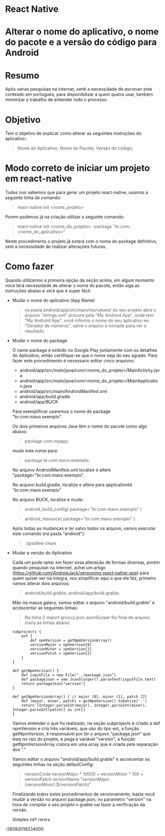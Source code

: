 # React Native 

# Alterar o nome do aplicativo, o nome do pacote e a versão do código para Android

# Resumo
  Após varias pesquisas na internet, senti a necessidade de escrever este conteúdo em 
  portugues, para disponibilizar a quem queira usar, também minimizar o trabalho de 
  entender todo o processo.

# Objetivo
  
  Tem o objetivo de explicar como alterar as seguintes instruções do aplicativo::
  
  > Nome do Aplicativo;
  > Nome do Pacote;
  > Versão do código;

# Modo correto de iniciar um projeto em react-native

  Todos nos sabemos que para gerar um projeto react-native, usamos a seguinte linha de comando:

  > react-native init <nome_projeto>

  Porem podemos já na criação utilizar o seguinte comando:

  > react-native init <nome_do_projeto> -package "br.com.<dominio>.<nome_do_aplicativo>"
  
  Neste procedimento o projeto já estará com o nome do package definitivo, sem a necessidade de realizar 
  alterações futuras.

# Como fazer
  Quando utilizamos a primeira opção da seção acima, em algum momento voce terá necessidade de alterar o nome 
  do pacote, então siga as instruções abaixo e verá que é super fácil.

  * Mudar o nome do aplicativo (App Name)
  
    > na pasta android/app/src/main/res/values/ do seu projeto abra o arquivo "strings.xml" procure pela 
      "<string name="app_name">My Android App</string>", onde tem "My Android App", você informa o nome
      do seu aplicativo ex: "Gerador de números", salve o arquivo e compile para ver o resultado.

  * Mudar o nome do package 
  
    O name package é exibido no Google Play juntamente com os detalhes do Aplicativo, então certifique-se 
    que o nome seja do seu agrado. Para fazer este procedimento é necessario editar cinco arquivos:

    * android/app/src/main/java/com/<nome_do_projeto>/MainActivity.java
    * android/app/src/main/java/com/<nome_do_projeto>/MainApplication.java
    * android/app/src/main/AndroidManifest.xml
    * android/app/build.gradle
    * android/app/BUCK

    Para exemplificar usaremos o nome do package "br.com.mavo.exemplo".

    Os dois primeiros arquivos Java têm o nome do pacote como algo abaixo:
    
    > package com.myapp;

    mude este nome para:

    > package br.com.mavo.exemplo;

    No arquivo AndroidManifest.xml localize e altere "package="br.com.mavo.exemplo".

    No arquivo build.gradle, localize e altere para applicationId "br.com.mavo.exemplo"

    No arquivo BUCK, localize e mude:
    
      > android_build_config(
        package="br.com.mavo.exemplo"
      )

      > android_resource(
        package="br.com.mavo.exemplo"
      )
    
    Após todas as mudanças e ter salvo todos os arquivo, vamos executar este comando (na pasta "android"):

    > ./gradlew clean

  * Mudar a versão do Aplicativo

    Cada um pode optar em fazer essa alteração de formas diversas, porém quando pesquisei na internet, achei 
    um artigo (https://github.com/AndrewJack/versioning-react-native-app) para quem quiser ver na integra, vou
    simplificar aqui o que ele fez, primeiro vamos alterar dois arquivos:

    > android/build.grable;
    > android/app/build.grable;

    Mão na massa galera, vamos editar o arquivo "android/build.grable" e acrescentar as seguintes linhas:
    
    > Na linha 2 import groovy.json.JsonSlurper
    > No final do arquivo insira as linhas abaixo:

        subprojects {
            ext {
                def npmVersion = getNpmVersionArray()
                versionMajor = npmVersion[0]
                versionMinor = npmVersion[1]
                versionPatch = npmVersion[2]
            }
        }

        def getNpmVersion() {
            def inputFile = new File("../package.json")
            def packageJson = new JsonSlurper().parseText(inputFile.text)
            return packageJson["version"]
        }

        def getNpmVersionArray() { // major [0], minor [1], patch [2]
            def (major, minor, patch) = getNpmVersion().tokenize('.')
            return [Integer.parseInt(major), Integer.parseInt(minor), Integer.parseInt(patch)] as int[]
        }

    Vamos entender o que foi realizado, na seção subprojects é criado a def npmVersion e cria três variáveis,
    que são do tipo ext, a função getNpmVersion, é responsável por ler o arquivo "package.json" que esta no
    raiz do projeto, e pega a variável "version", a função getNpmVersionArray coloca em uma array que é criada
    pela separação dos "."

    Vamos editar o arquivo "android/app/build.grable" e ascrecentar as seguintes linhas na seção defaulConfig:

    > versionCode versionMajor * 10000 + versionMinor * 100 + versionPatch
    > versionName "${versionMajor}.${versionMinor}.${versionPatch}"

    Finalizando todos estes procedimentos de versionamento, basta você mudar a versão no arquivo package.json, 
    no parametro "version" na hora de compilar o seu projeto o grable vai fazer a verificação da versão.

    Simples né? rsrsrs

-28082018234000

